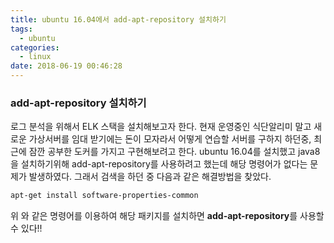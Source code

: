 ```yaml
---
title: ubuntu 16.04에서 add-apt-repository 설치하기
tags:
  - ubuntu
categories:
  - linux
date: 2018-06-19 00:46:28
---
```


### add-apt-repository 설치하기
로그 분석을 위해서 ELK 스택을 설치해보고자 한다. 현재 운영중인 식단알리미 말고 새로운 가상서버를 임대 받기에는 돈이 모자라서 어떻게 연습할 서버를 구하지 하던중, 최근에 잠깐 공부한 도커를 가지고 구현해보려고 한다. ubuntu 16.04를 설치했고 java8을 설치하기위해  add-apt-repository를 사용하려고 했는데 해당 명령어가 없다는 문제가 발생하였다. 그래서 검색을 하던 중 다음과 같은 해결방법을 찾았다.

```sh
apt-get install software-properties-common
```
위 와 같은 명령어를 이용하여 해당 패키지를 설치하면 **add-apt-repository**를 사용할 수 있다!!